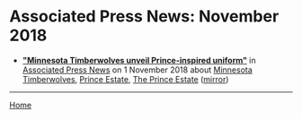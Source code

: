 # Associated Press News: November 2018

 - [**"Minnesota Timberwolves unveil Prince-inspired uniform"**](https://www.apnews.com/6dfaaf1b249646a3852f2e00d9626255) in [Associated Press News](https://www.apnews.com/) on 1 November 2018 about [Minnesota Timberwolves](../../topics/minnesota-timberwolves/index.md), [Prince Estate](../../topics/prince-estate/index.md), [The Prince Estate](../../topics/the-prince-estate/index.md) ([mirror](https://web.archive.org/web/*/https://www.apnews.com/6dfaaf1b249646a3852f2e00d9626255))

----

[Home](./)

